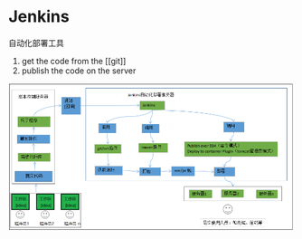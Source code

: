 # Jenkins
自动化部署工具
1. get the code from the [[git]]
2. publish the code on the server
   
![flow_image](../images/bd1631897fc634c631c235ac160a88721574bf2582404491751513b20c9cf414.png)  
